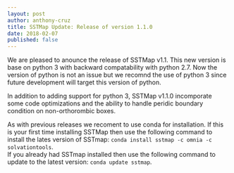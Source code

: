 ```yaml
---
layout: post
author: anthony-cruz
title: SSTMap Update: Release of version 1.1.0
date: 2018-02-07
published: false
---
```


We are pleased to anounce the release of SSTMap v1.1. 
This new version is base on python 3 with backward compatability with python 2.7.
Now the version of python is not an issue but we recomnd the use of python 3 
since future development will target this version of python.

In addition to adding support for python 3, SSTMap v1.1.0 incomporate some code optimizations
and the ability to handle peridic boundary condition on non-orthorombic boxes. 

As with previous releases we recoment to use conda for installation. 
If this is your first time installing SSTMap then use the following 
command to install the lates version of SSTmap: `conda install sstmap -c omnia -c solvationtools`.  
If you already had SSTmap installed then use the following command 
to update to the latest version: `conda update sstmap`.

